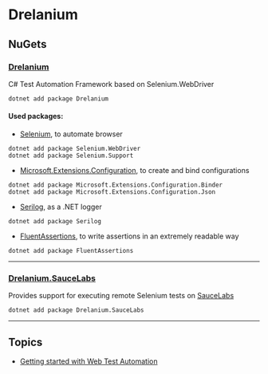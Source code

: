# Drelanium 

## NuGets

### [Drelanium](https://www.nuget.org/packages/Drelanium/)
C# Test Automation Framework based on Selenium.WebDriver  
```console
dotnet add package Drelanium
```
#### Used packages:
* [Selenium](https://www.seleniumhq.org/), to automate browser   
```console
dotnet add package Selenium.WebDriver
dotnet add package Selenium.Support
```

* [Microsoft.Extensions.Configuration](https://www.nuget.org/packages/Microsoft.Extensions.Configuration/), to create and bind configurations
```console
dotnet add package Microsoft.Extensions.Configuration.Binder
dotnet add package Microsoft.Extensions.Configuration.Json
```

* [Serilog](https://serilog.net/), as a .NET logger   
```console
dotnet add package Serilog
```

* [FluentAssertions](https://fluentassertions.com/), to write assertions in an extremely readable way   
```console
dotnet add package FluentAssertions
```

---

### [Drelanium.SauceLabs](https://www.nuget.org/packages/Drelanium.SauceLabs/)
Provides support for executing remote Selenium tests on [SauceLabs](https://saucelabs.com/) 
```console
dotnet add package Drelanium.SauceLabs
```



---

## Topics

* [Getting started with Web Test Automation](docs/GettingStarted.md)
